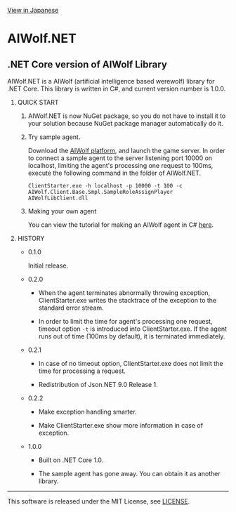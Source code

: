 [View in Japanese](http://aiwolfsharp.github.io/AIWolf_NET)
# AIWolf.NET
## .NET Core version of AIWolf Library

AIWolf.NET is a AIWolf (artificial intelligence based werewolf) library for .NET Core.
This library is written in C#, and current version number is 1.0.0.

1. QUICK START

    1. AIWolf.NET is now NuGet package, so you do not have to install it to your solution
        because NuGet package manager automatically do it.

    1. Try sample agent.

        Download the [AIWolf platform](http://aiwolf.org/server/),
        and launch the game server.
        In order to connect a sample agent to the server listening port 10000 on localhost,
        limiting the agent's processing one request to 100ms,
        execute the following command in the folder of AIWolf.NET.

        `ClientStarter.exe -h localhost -p 10000 -t 100 -c AIWolf.Client.Base.Smpl.SampleRoleAssignPlayer AIWolfLibClient.dll`

    1. Making your own agent

        You can view the tutorial for making an AIWolf agent in C#
        [here](http://www.slideshare.net/takots/how-to-make-an-artificial-intelligence-based-werewolf-agent-in-c-using-visual-studio). 

1. HISTORY

    * 0.1.0

        Initial release.

    * 0.2.0

        - When the agent terminates abnormally throwing exception,
        ClientStarter.exe writes the stacktrace of the exception to the standard error stream.

        - In order to limit the time for agent's processing one request,
        timeout option `-t` is introduced into ClientStarter.exe.
        If the agent runs out of time (100ms by default), it is terminated immediately.

    * 0.2.1

        - In case of no timeout option, ClientStarter.exe does not limit the time for processing a request.

        - Redistribution of Json.NET 9.0 Release 1.

    * 0.2.2

        - Make exception handling smarter.

        - Make ClientStarter.exe show more information in case of exception.
        
    * 1.0.0
        
        - Built on .NET Core 1.0.
        
        - The sample agent has gone away. You can obtain it as another library.

---
This software is released under the MIT License, see [LICENSE](https://github.com/AIWolfSharp/AIWolf_NET/blob/master/LICENSE).
